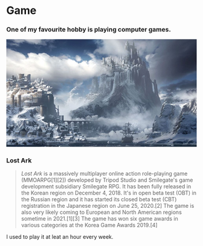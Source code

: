 # Game
### One of my favourite hobby is playing computer games.

![Lost Ark Illust](LostArk.jpg)

### **Lost Ark**
>_*Lost Ark*_  is a massively multiplayer online action role-playing game (MMOARPG[1][2]) developed by Tripod Studio and Smilegate's game development subsidiary Smilegate RPG. It has been fully released in the Korean region on December 4, 2018. It's in open beta test (OBT) in the Russian region and it has started its closed beta test (CBT) registration in the Japanese region on June 25, 2020.[2] The game is also very likely coming to European and North American regions sometime in 2021.[1][3] The game has won six game awards in various categories at the Korea Game Awards 2019.[4]

I used to play it at leat an hour every week.

